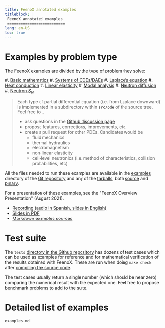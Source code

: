```yaml
---
title: FeenoX annotated examples
titleblock: |
 FeenoX annotated examples
 ==========================
lang: en-US
toc: true 
...
```


# Examples by problem type

The FeenoX examples are divided by the type of problem they solve:

 #. [Basic mathematics](basic.md)
 #. [Systems of ODEs/DAEs](daes.md)
 #. [Laplace’s equation](laplace.md)
 #. [Heat conduction](thermal.md)
 #. [Linear elasticity](mechanical.md)
 #. [Modal analysis](modal.md)
 #. [Neutron diffusion](neutron_diffusion.md)
 #. [Neutron $S_N$](neutron_sn.md)

> Each type of partial differential equation (i.e. from Laplace downward) is implemented in a subdirectory within [`src/pde`](https://github.com/seamplex/feenox/tree/main/src/pdes) of the source tree.
> Feel free to...
>
>  * ask questions in the [Github discussion page](https://github.com/seamplex/feenox/discussions)
>  * propose features, corrections, improvements, etc.
>  * create a pull request for other PDEs. Candidates would be
>    - fluid mechanics
>    - thermal hydraulics
>    - electromagnetism
>    - non-linear elasticity
>    - cell-level neutronics (i.e. method of characteristics, collision probabilities, etc)
 
All the files needed to run these examples are available in the [examples](https://github.com/seamplex/feenox/tree/main/examples) directory of the [Git repository](https://github.com/seamplex/feenox) and any of the [tarballs](https://www.seamplex.com/feenox/download.html), both [source](https://www.seamplex.com/feenox/dist/src) and [binary](https://www.seamplex.com/feenox/dist/linux).

For a presentation of these examples, see the "FeenoX Overview Presentation" (August 2021).

 * [Recording (audio in Spanish, slides in English)](https://youtu.be/-RJ5qn7E9uE)
 * [Slides in PDF](https://www.seamplex.com/feenox/doc/2021-feenox.pdf)
 * [Markdown examples sources](https://github.com/gtheler/2021-presentation)

# Test suite
 
The `tests` [directory in the Github repository](https://github.com/seamplex/feenox/tree/main/tests) has dozens of test cases which can be used as examples for reference and for mathematical verification of the results obtained with FeenoX.
These are run when doing `make check` after [compiling the source code](../doc/compile.md). 

The test cases usually return a single number (which should be near zero) comparing the numerical result with the expected one.
Feel free to propose benchmark problems to add to the suite.

# Detailed list of examples

```{.include shift-heading-level-by=1}
examples.md
```

